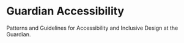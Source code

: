 # Guardian Accessibility

Patterns and Guidelines for Accessibility and Inclusive Design at the Guardian.